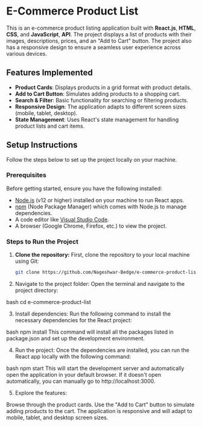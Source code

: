 # E-Commerce Product List

This is an e-commerce product listing application built with **React.js**, **HTML**, **CSS**, and **JavaScript**, **API**. The project displays a list of products with their images, descriptions, prices, and an "Add to Cart" button. The project also has a responsive design to ensure a seamless user experience across various devices.

## Features Implemented

- **Product Cards**: Displays products in a grid format with product details.
- **Add to Cart Button**: Simulates adding products to a shopping cart.
- **Search & Filter**: Basic functionality for searching or filtering products.
- **Responsive Design**: The application adapts to different screen sizes (mobile, tablet, desktop).
- **State Management**: Uses React's state management for handling product lists and cart items.

## Setup Instructions

Follow the steps below to set up the project locally on your machine.

### Prerequisites

Before getting started, ensure you have the following installed:

- [Node.js](https://nodejs.org/) (v12 or higher) installed on your machine to run React apps.
- [npm](https://www.npmjs.com/) (Node Package Manager) which comes with Node.js to manage dependencies.
- A code editor like [Visual Studio Code](https://code.visualstudio.com/).
- A browser (Google Chrome, Firefox, etc.) to view the project.

### Steps to Run the Project

1. **Clone the repository:**
   First, clone the repository to your local machine using Git:
   
   ```bash
   git clone https://github.com/Nageshwar-Bedge/e-commerce-product-list.git
2. Navigate to the project folder: Open the terminal and navigate to the project directory:

bash
cd e-commerce-product-list

3. Install dependencies: Run the following command to install the necessary dependencies for the React project:
   
bash
npm install
This command will install all the packages listed in package.json and set up the development environment.

4. Run the project: Once the dependencies are installed, you can run the React app locally with the following command:

bash
npm start
This will start the development server and automatically open the application in your default browser. If it doesn't open automatically, you can manually go to http://localhost:3000.

5. Explore the features:

Browse through the product cards.
Use the "Add to Cart" button to simulate adding products to the cart.
The application is responsive and will adapt to mobile, tablet, and desktop screen sizes.
